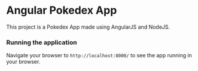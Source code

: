# Angular Pokedex App

This project is a Pokedex App made using AngularJS and NodeJS.

### Running the application

Navigate your browser to `http://localhost:8000/` to see the app running in your browser.


